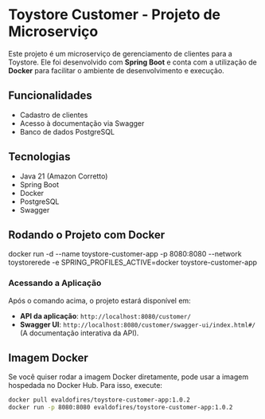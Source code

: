 # Toystore Customer - Projeto de Microserviço

Este projeto é um microserviço de gerenciamento de clientes para a Toystore. Ele foi desenvolvido com **Spring Boot** e conta com a utilização de **Docker** para facilitar o ambiente de desenvolvimento e execução.

## Funcionalidades

- Cadastro de clientes
- Acesso à documentação via Swagger
- Banco de dados PostgreSQL

## Tecnologias

- Java 21 (Amazon Corretto)
- Spring Boot
- Docker
- PostgreSQL
- Swagger

## Rodando o Projeto com Docker

docker run -d --name toystore-customer-app -p 8080:8080 --network toystorerede -e SPRING_PROFILES_ACTIVE=docker toystore-customer-app

###  **Acessando a Aplicação**

Após o comando acima, o projeto estará disponível em:

- **API da aplicação**: `http://localhost:8080/customer/`
- **Swagger UI**: `http://localhost:8080/customer/swagger-ui/index.html#/` (A documentação interativa da API).




## Imagem Docker

Se você quiser rodar a imagem Docker diretamente, pode usar a imagem hospedada no Docker Hub. Para isso, execute:

```bash
docker pull evaldofires/toystore-customer-app:1.0.2
docker run -p 8080:8080 evaldofires/toystore-customer-app:1.0.2
